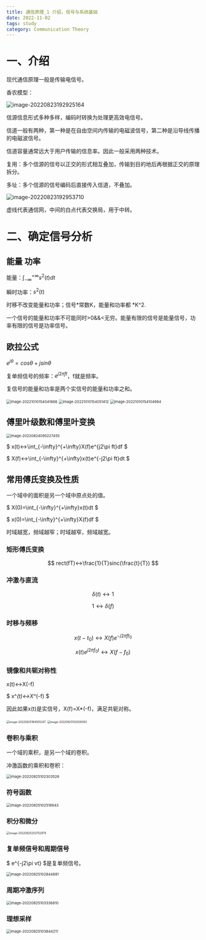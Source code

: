 ```yaml
---
title: 通信原理_1 介绍，信号与系统基础
date: 2022-11-02
tags: study
category: Communication Theory
---
```


# 一、介绍

现代通信原理一般是传输电信号。

香农模型：

![image-20220823192925164](https://raw.githubusercontent.com/Jingqing3948/FigureBed/main/mdImages/2022_11_02_13_43_16.png?token=AWO3PXPMKTK4YC5CLRYYVE3DMIB3C)

信源信息形式多种多样，编码时转换为处理更高效电信号。

信道一般有两种，第一种是在自由空间内传输的电磁波信号，第二种是沿导线传播的电磁波信号。

信道容量通常远大于用户传输的信息率。因此一般采用两种技术。

复用：多个信源的信号以正交的形式相互叠加，传输到目的地后再根据正交的原理拆分。

多址：多个信源的信号编码后直接传入信道，不叠加。

![image-20220823192953710](https://raw.githubusercontent.com/Jingqing3948/FigureBed/main/mdImages/2022_11_02_13_44_42.png?token=AWO3PXKTKKBP5SBHOQFBH7TDMICAU)

虚线代表通信网，中间的白点代表交换局，用于中转。

# 二、确定信号分析

## 能量 功率

能量：$\int_{-\infty}^{+\infty}s^2(t)dt$

瞬时功率：$s^2(t)$

时移不改变能量和功率；信号*常数K，能量和功率都 *K^2.

一个信号的能量和功率不可能同时>0&&<无穷。能量有限的信号是能量信号，功率有限的信号是功率信号。

## 欧拉公式

$e^{j\theta}=cos\theta+jsin\theta$

复单频信号的频率：$e^{j2\pi ft}$，f就是频率。

复信号的能量和功率是两个实信号的能量和功率之和。

<img src="https://raw.githubusercontent.com/Jingqing3948/FigureBed/main/mdImages/2022_11_02_13_50_16.png" alt="image-20221010154041668" style="zoom:67%;" />

<img src="https://raw.githubusercontent.com/Jingqing3948/FigureBed/main/mdImages/2022_11_02_13_50_21.png" alt="image-20221010154051412" style="zoom:67%;" />

<img src="https://raw.githubusercontent.com/Jingqing3948/FigureBed/main/mdImages/2022_11_02_13_50_24.png" alt="image-20221010154104964" style="zoom:67%;" />

## 傅里叶级数和傅里叶变换

<img src="https://raw.githubusercontent.com/Jingqing3948/FigureBed/main/mdImages/2022_11_02_13_50_30.png" alt="image-20220824095227455" style="zoom: 67%;" />

$ x(t)↔\int_{-\infty}^{+\infty}X(f)e^{j2\pi ft}df $

$ X(f)↔\int_{-\infty}^{+\infty}x(t)e^{-j2\pi ft}dt $

## 常用傅氏变换及性质

一个域中的面积是另一个域中原点处的值。

$ X(0)=\int_{-\infty}^{+\infty}x(t)dt $

$ x(0)=\int_{-\infty}^{+\infty}X(f)df $

时域越宽，频域越窄；时域越窄，频域越宽。

### 矩形傅氏变换

$$ rect(fT)↔\frac{1}{T}sinc(\frac{t}{T}) $$      

### 冲激与直流

$$ \delta(t)↔1 $$

$$ 1↔\delta(f) $$

### 时移与频移

$$ x(t-t_0)↔X(f)e^{-j2\pi ft_0} $$

$$ x(t)e^{j2\pi f_0t}↔X(f-f_0) $$

### 镜像和共轭对称性

x(t)↔X(-f)

$ x^*(t)↔X^*(-f) $

因此如果x(t)是实信号，X(f)=X*(-f)，满足共轭对称。

<img src="https://raw.githubusercontent.com/Jingqing3948/FigureBed/main/mdImages/2022_11_02_13_50_35.png" alt="image-20220825164505247" style="zoom: 50%;" />

<img src="D:/Documents/(5)Junior_year/md%25E7%25AC%2594%25E8%25AE%25B0/%25E9%2580%259A%25E4%25BF%25A1%25E5%258E%259F%25E7%2590%2586/image-20220825102008393.png" alt="image-20220825102008393" style="zoom:50%;" />

### 卷积与乘积

一个域的乘积，是另一个域的卷积。

冲激函数的乘积和卷积：

<img src="https://raw.githubusercontent.com/Jingqing3948/FigureBed/main/mdImages/2022_11_02_13_55_04.png" alt="image-20220825102303526" style="zoom: 67%;" />

### 符号函数

<img src="https://raw.githubusercontent.com/Jingqing3948/FigureBed/main/mdImages/2022_11_02_13_55_07.png" alt="image-20220825102518943" style="zoom:67%;" />

### 积分和微分

<img src="https://raw.githubusercontent.com/Jingqing3948/FigureBed/main/mdImages/2022_11_02_13_55_11.png" alt="image-20220825203752979" style="zoom:50%;" />

### 复单频信号和周期信号

$ e^{-j2\pi vt} $是复单频信号。

<img src="https://raw.githubusercontent.com/Jingqing3948/FigureBed/main/mdImages/2022_11_02_13_55_13.png" alt="image-20220825102844881" style="zoom:67%;" />

### 周期冲激序列

<img src="https://raw.githubusercontent.com/Jingqing3948/FigureBed/main/mdImages/2022_11_02_13_55_17.png" alt="image-20220825103336810" style="zoom:67%;" />

### 理想采样

<img src="https://raw.githubusercontent.com/Jingqing3948/FigureBed/main/mdImages/2022_11_02_13_55_20.png" alt="image-20220825103844211" style="zoom:67%;" />